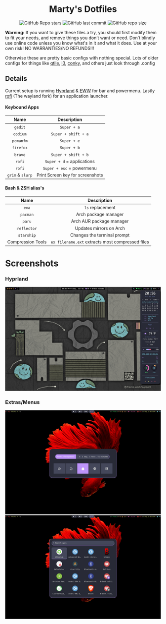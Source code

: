 <div align="center">

# Marty's Dotfiles

![GitHub Repo stars](https://img.shields.io/github/stars/Marty1820/dotfiles?style=for-the-badge&labelColor=44475a&color=bd93f9) ![GitHub last commit](https://img.shields.io/github/last-commit/Marty1820/dotfiles?style=for-the-badge&labelColor=44475a&color=bd93f9) ![GitHub repo size](https://img.shields.io/github/repo-size/Marty1820/dotfiles?style=for-the-badge&labelColor=44475a&color=bd93f9)

</div>

**Warning:** If you want to give these files a try, you should first modify them to fit your needs, and remove things you don’t want or need. Don’t blindly use online code unless you know what's in it and what it does. Use at your own risk! NO WARRANTIES/NO REFUNDS!!!

Otherwise these are pretty basic configs with nothing special. Lots of older configs for things like [qtile](http://www.qtile.org), [i3](https://i3wm.org/docs/), [conky](<https://en.wikipedia.org/wiki/Conky_(software)>), and others just look through .config

## Details

Current setup is running [Hyprland](https://hyprland.org/) & [EWW](https://elkowar.github.io/eww/eww.html) for bar and powermenu. Lastly [rofi](https://github.com/davatorium/rofi) (The wayland fork) for an application launcher.

#### Keybound Apps

|       Name       |           Description            |
| :--------------: | :------------------------------: |
|     `gedit`      |           `Super + a`            |
|     `codium`     |       `Super + shift + a`        |
|    `pcmanfm`     |           `Super + e`            |
|    `firefox`     |           `Super + b`            |
|     `brave`      |       `Super + shift + b`        |
|      `rofi`      |    `Super + d` = applications    |
|      `rofi`      |    `Super + esc` = powermenu     |
| `grim` & `slurp` | Print Screen key for screenshots |

#### Bash & ZSH alias's

|       Name        |                   Description                    |
| :---------------: | :----------------------------------------------: |
|       `exa`       |                 `ls` replacement                 |
|     `pacman`      |               Arch package manager               |
|      `paru`       |             Arch AUR package manager             |
|    `reflector`    |             Updates mirrors on Arch              |
|    `starship`     |           Changes the terminal prompt            |
| Compression Tools | `ex filename.ext` extracts most compressed files |

# Screenshots

### Hyprland

![screenshot](.screenshots/hyprland.png)

### Extras/Menus

![screenshot](.screenshots/logout-menu.png)
![screenshot](.screenshots/apps-menu.png)
